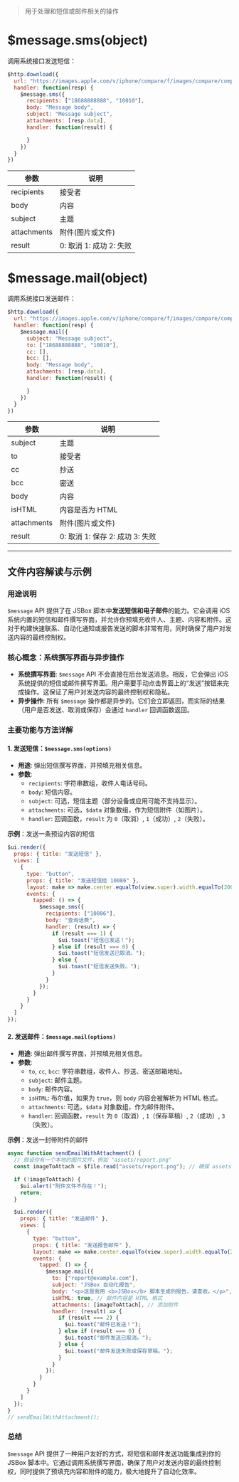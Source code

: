 > 用于处理和短信或邮件相关的操作

# $message.sms(object)

调用系统接口发送短信：

```js
$http.download({
  url: "https://images.apple.com/v/iphone/compare/f/images/compare/compare_iphone7_jetblack_large_2x.jpg",
  handler: function(resp) {
    $message.sms({
      recipients: ["18688888888", "10010"],
      body: "Message body",
      subject: "Message subject",
      attachments: [resp.data],
      handler: function(result) {

      }
    })
  }
})
```

参数 | 说明
---|---
recipients | 接受者
body | 内容
subject | 主题
attachments | 附件(图片或文件)
result | 0: 取消 1: 成功 2: 失败

# $message.mail(object)

调用系统接口发送邮件：

```js
$http.download({
  url: "https://images.apple.com/v/iphone/compare/f/images/compare/compare_iphone7_jetblack_large_2x.jpg",
  handler: function(resp) {
    $message.mail({
      subject: "Message subject",
      to: ["18688888888", "10010"],
      cc: [],
      bcc: [],
      body: "Message body",
      attachments: [resp.data],
      handler: function(result) {

      }
    })
  }
})
```

参数 | 说明
---|---
subject | 主题
to | 接受者
cc | 抄送
bcc | 密送
body | 内容
isHTML | 内容是否为 HTML
attachments | 附件(图片或文件)
result | 0: 取消 1: 保存 2: 成功 3: 失败

---

## 文件内容解读与示例

### 用途说明

`$message` API 提供了在 JSBox 脚本中**发送短信和电子邮件**的能力。它会调用 iOS 系统内置的短信和邮件撰写界面，并允许你预填充收件人、主题、内容和附件。这对于构建快速联系、自动化通知或报告发送的脚本非常有用，同时确保了用户对发送内容的最终控制权。

### 核心概念：系统撰写界面与异步操作

-   **系统撰写界面**: `$message` API 不会直接在后台发送消息。相反，它会弹出 iOS 系统提供的短信或邮件撰写界面。用户需要手动点击界面上的“发送”按钮来完成操作。这保证了用户对发送内容的最终控制权和隐私。
-   **异步操作**: 所有 `$message` 操作都是异步的。它们会立即返回，而实际的结果（用户是否发送、取消或保存）会通过 `handler` 回调函数返回。

### 主要功能与方法详解

#### 1. 发送短信：`$message.sms(options)`

-   **用途**: 弹出短信撰写界面，并预填充相关信息。
-   **参数**: 
    -   `recipients`: 字符串数组，收件人电话号码。
    -   `body`: 短信内容。
    -   `subject`: 可选，短信主题（部分设备或应用可能不支持显示）。
    -   `attachments`: 可选，`$data` 对象数组，作为短信附件（如图片）。
    -   `handler`: 回调函数，`result` 为 `0`（取消）, `1`（成功）, `2`（失败）。

**示例**：发送一条预设内容的短信

```javascript
$ui.render({
  props: { title: "发送短信" },
  views: [
    {
      type: "button",
      props: { title: "发送短信给 10086" },
      layout: make => make.center.equalTo(view.super).width.equalTo(200).height.equalTo(40),
      events: {
        tapped: () => {
          $message.sms({
            recipients: ["10086"],
            body: "查询话费",
            handler: (result) => {
              if (result === 1) {
                $ui.toast("短信已发送！");
              } else if (result === 0) {
                $ui.toast("短信发送已取消。");
              } else {
                $ui.toast("短信发送失败。");
              }
            }
          });
        }
      }
    }
  ]
});
```

#### 2. 发送邮件：`$message.mail(options)`

-   **用途**: 弹出邮件撰写界面，并预填充相关信息。
-   **参数**: 
    -   `to`, `cc`, `bcc`: 字符串数组，收件人、抄送、密送邮箱地址。
    -   `subject`: 邮件主题。
    -   `body`: 邮件内容。
    -   `isHTML`: 布尔值，如果为 `true`，则 `body` 内容会被解析为 HTML 格式。
    -   `attachments`: 可选，`$data` 对象数组，作为邮件附件。
    -   `handler`: 回调函数，`result` 为 `0`（取消）, `1`（保存草稿）, `2`（成功）, `3`（失败）。

**示例**：发送一封带附件的邮件

```javascript
async function sendEmailWithAttachment() {
  // 假设你有一个本地的图片文件，例如 "assets/report.png"
  const imageToAttach = $file.read("assets/report.png"); // 确保 assets/report.png 存在

  if (!imageToAttach) {
    $ui.alert("附件文件不存在！");
    return;
  }

  $ui.render({
    props: { title: "发送邮件" },
    views: [
      {
        type: "button",
        props: { title: "发送报告邮件" },
        layout: make => make.center.equalTo(view.super).width.equalTo(200).height.equalTo(40),
        events: {
          tapped: () => {
            $message.mail({
              to: ["report@example.com"],
              subject: "JSBox 自动化报告",
              body: "<p>这是我用 <b>JSBox</b> 脚本生成的报告，请查收。</p>",
              isHTML: true, // 邮件内容是 HTML 格式
              attachments: [imageToAttach], // 添加附件
              handler: (result) => {
                if (result === 2) {
                  $ui.toast("邮件已发送！");
                } else if (result === 0) {
                  $ui.toast("邮件发送已取消。");
                } else {
                  $ui.toast("邮件发送失败或保存草稿。");
                }
              }
            });
          }
        }
      }
    ]
  });
}
// sendEmailWithAttachment();
```

### 总结

`$message` API 提供了一种用户友好的方式，将短信和邮件发送功能集成到你的 JSBox 脚本中。它通过调用系统撰写界面，确保了用户对发送内容的最终控制权，同时提供了预填充内容和附件的能力，极大地提升了自动化效率。 
